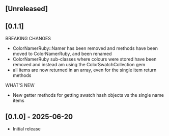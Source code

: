 ## [Unreleased]

## [0.1.1]

BREAKING CHANGES

- ColorNamerRuby::Namer has been removed and methods have been moved to ColorNamerRuby, and been renamed
- ColorNamerRuby sub-classes where colours were stored have been removed and instead am using the ColorSwatchCollection gem
- all items are now returned in an array, even for the single item return methods

WHAT'S NEW

- New getter methods for getting swatch hash objects vs the single name items

## [0.1.0] - 2025-06-20

- Initial release
